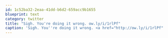 ```yaml
---
id: 1c52ba32-2eaa-41dd-b6d2-659acc9b1655
blueprint: text
category: twitter
title: "Sigh. You're doing it wrong. ow.ly/i/1rlPf"
caption: 'Sigh. You''re doing it wrong. <a href="http://ow.ly/i/1rlPf" title="http://ow.ly/i/1rlPf" class="link link_untco">ow.ly/i/1rlPf</a>'
---
```

